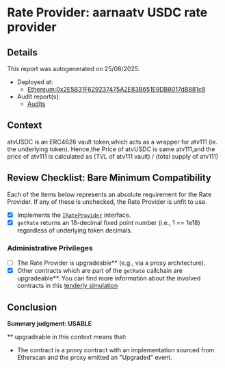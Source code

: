 
# Rate Provider: aarnaatv USDC rate provider

## Details
This report was autogenerated on 25/08/2025.

- Deployed at:
    - [Ethereum:0x2E5B31F629237475A2E83B651E9DB8017dB881c8](https://etherscan.io/address/0x2E5B31F629237475A2E83B651E9DB8017dB881c8)
- Audit report(s):
    - [Audits](https://skynet.certik.com/projects/aarna-protocol)

## Context
atvUSDC is an ERC4626 vault token,which acts as a wrapper for atv111 (ie. the underlying token). Hence,the Price of atvUSDC is same atv111,and the price of atv111 is calculated as (TVL of atv111 vault) / (total supply of atv111)

## Review Checklist: Bare Minimum Compatibility
Each of the items below represents an absolute requirement for the Rate Provider. If any of these is unchecked, the Rate Provider is unfit to use.

- [x] Implements the [`IRateProvider`](https://github.com/balancer/balancer-v2-monorepo/blob/bc3b3fee6e13e01d2efe610ed8118fdb74dfc1f2/pkg/interfaces/contracts/pool-utils/IRateProvider.sol) interface.
- [x] `getRate` returns an 18-decimal fixed point number (i.e., 1 == 1e18) regardless of underlying token decimals.

### Administrative Privileges
- [ ] The Rate Provider is upgradeable** (e.g., via a proxy architecture).
- [x] Other contracts which are part of the `getRate` callchain are upgradeable**. You can find more information
   about the involved contracts in this [tenderly simulation](https://www.tdly.co/shared/simulation/81285f24-e00f-490c-bee2-2cbafaddd9ce)

## Conclusion
**Summary judgment: USABLE**

** upgradeable in this context means that:
- The contract is a proxy contract with an implementation sourced from Etherscan and the proxy emitted an "Upgraded" event.
    
